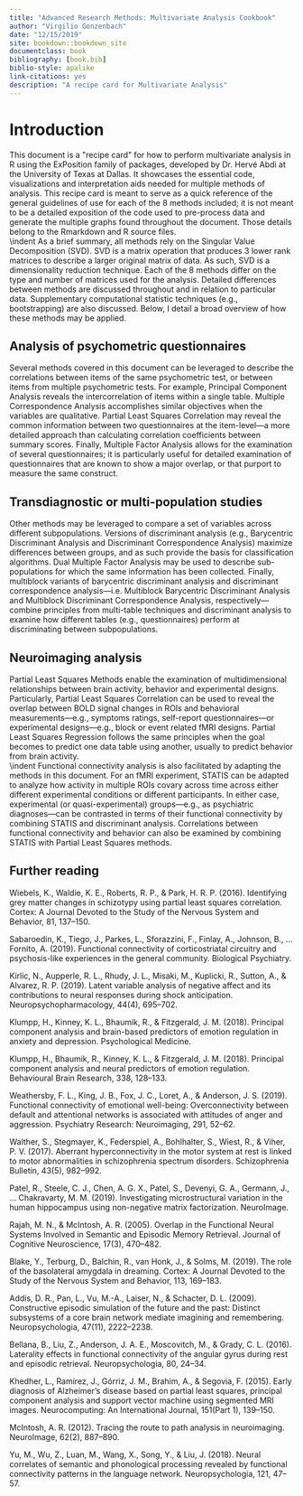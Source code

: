 ```yaml
--- 
title: "Advanced Research Methods: Multivariate Analysis Cookbook"
author: "Virgilio Gonzenbach"
date: "12/15/2019"
site: bookdown::bookdown_site
documentclass: book
bibliography: [book.bib]
biblio-style: apalike
link-citations: yes
description: "A recipe card for Multivariate Analysis"
---
```




# Introduction

This document is a "recipe card" for how to perform multivariate analysis in R using the ExPosition family of packages, developed by Dr. Hervé Abdi at the University of Texas at Dallas. It showcases the essential code, visualizations and interpretation aids needed for multiple methods of analysis. This recipe card is meant to serve as a quick reference of the general guidelines of use for each of the 8 methods included; it is not meant to be a detailed exposition of the code used to pre-process data and generate the multiple graphs found throughout the document. Those details belong to the Rmarkdown and R source files.  
\indent As a brief summary, all methods rely on the Singular Value Decomposition (SVD). SVD is a matrix operation that produces 3 lower rank matrices to describe a larger original matrix of data. As such, SVD is a dimensionality reduction technique. Each of the 8 methods differ on the type and number of matrices used for the analysis. Detailed differences between methods are discussed throughout and in relation to particular data. Supplementary computational statistic techniques (e.g., bootstrapping) are also discussed. 
 Below, I detail a broad overview of how these methods may be applied. 
  
## Analysis of psychometric questionnaires
Several methods covered in this document can be leveraged to describe the correlations between items of the same psychometric test, or between items from multiple psychometric tests. For example, Principal Component Analysis reveals the intercorrelation of items within a single table. Multiple Correspondence Analysis accomplishes similar objectives when the variables are qualitative. Partial Least Squares Correlation may reveal the common information between two questionnaires at the item-level—a more detailed approach than calculating correlation coefficients between summary scores. Finally, Multiple Factor Analysis allows for the examination of several questionnaires; it is particularly useful for detailed examination of questionnaires that are known to show a major overlap, or that purport to measure the same construct. 

## Transdiagnostic or multi-population studies
Other methods may be leveraged to compare a set of variables across different subpopulations. Versions of discriminant analysis (e.g., Barycentric Discriminant Analysis and Discriminant Correspondence Analysis) maximize differences between groups, and as such provide the basis for classification algorithms. Dual Multiple Factor Analysis may be used to describe sub-populations for which the same information has been collected. Finally, multiblock variants of barycentric discriminant analysis and discriminant correspondence analysis—i.e. Multiblock Barycentric Discriminant Analysis and Multiblock Discriminant Correspondence Analysis, respectively—combine principles from multi-table techniques and discriminant analysis to examine how different tables (e.g., questionnaires) perform at discriminating between subpopulations.

## Neuroimaging analysis
Partial Least Squares Methods enable the examination of multidimensional relationships between brain activity, behavior and experimental designs. Particularly, Partial Least Squares Correlation can be used to reveal the overlap between BOLD signal changes in ROIs and behavioral measurements—e.g., symptoms ratings, self-report questionnaires—or experimental designs—e.g., block or event related fMRI designs. Partial Least Squares Regression follows the same principles when the goal becomes to predict one data table using another, usually to predict behavior from brain activity.  
\indent Functional connectivity analysis is also facilitated by adapting the methods in this document. For an fMRI experiment, STATIS can be adapted to analyze how activity in multiple ROIs covary across time across either different experimental conditions or different participants. In either case, experimental (or quasi-experimental) groups—e.g., as psychiatric diagnoses—can be contrasted in terms of their functional connectivity by combining STATIS and discriminant analysis. Correlations between functional connectivity and behavior can also be examined by combining STATIS with Partial Least Squares methods.

## Further reading
Wiebels, K., Waldie, K. E., Roberts, R. P., & Park, H. R. P. (2016). Identifying grey matter changes in schizotypy using partial least squares correlation. Cortex: A Journal Devoted to the Study of the Nervous System and Behavior, 81, 137–150.

Sabaroedin, K., Tiego, J., Parkes, L., Sforazzini, F., Finlay, A., Johnson, B., … Fornito, A. (2019). Functional connectivity of corticostriatal circuitry and psychosis-like experiences in the general community. Biological Psychiatry.

Kirlic, N., Aupperle, R. L., Rhudy, J. L., Misaki, M., Kuplicki, R., Sutton, A., & Alvarez, R. P. (2019). Latent variable analysis of negative affect and its contributions to neural responses during shock anticipation. Neuropsychopharmacology, 44(4), 695–702.

Klumpp, H., Kinney, K. L., Bhaumik, R., & Fitzgerald, J. M. (2018). Principal component analysis and brain-based predictors of emotion regulation in anxiety and depression. Psychological Medicine.

Klumpp, H., Bhaumik, R., Kinney, K. L., & Fitzgerald, J. M. (2018). Principal component analysis and neural predictors of emotion regulation. Behavioural Brain Research, 338, 128–133.

Weathersby, F. L., King, J. B., Fox, J. C., Loret, A., & Anderson, J. S. (2019). Functional connectivity of emotional well-being: Overconnectivity between default and attentional networks is associated with attitudes of anger and aggression. Psychiatry Research: Neuroimaging, 291, 52–62.

Walther, S., Stegmayer, K., Federspiel, A., Bohlhalter, S., Wiest, R., & Viher, P. V. (2017). Aberrant hyperconnectivity in the motor system at rest is linked to motor abnormalities in schizophrenia spectrum disorders. Schizophrenia Bulletin, 43(5), 982–992.

Patel, R., Steele, C. J., Chen, A. G. X., Patel, S., Devenyi, G. A., Germann, J., … Chakravarty, M. M. (2019). Investigating microstructural variation in the human hippocampus using non-negative matrix factorization. NeuroImage.

Rajah, M. N., & McIntosh, A. R. (2005). Overlap in the Functional Neural Systems Involved in Semantic and Episodic Memory Retrieval. Journal of Cognitive Neuroscience, 17(3), 470–482.

Blake, Y., Terburg, D., Balchin, R., van Honk, J., & Solms, M. (2019). The role of the basolateral amygdala in dreaming. Cortex: A Journal Devoted to the Study of the Nervous System and Behavior, 113, 169–183.

Addis, D. R., Pan, L., Vu, M.-A., Laiser, N., & Schacter, D. L. (2009). Constructive episodic simulation of the future and the past: Distinct subsystems of a core brain network mediate imagining and remembering. Neuropsychologia, 47(11), 2222–2238.

Bellana, B., Liu, Z., Anderson, J. A. E., Moscovitch, M., & Grady, C. L. (2016). Laterality effects in functional connectivity of the angular gyrus during rest and episodic retrieval. Neuropsychologia, 80, 24–34.

Khedher, L., Ramírez, J., Górriz, J. M., Brahim, A., & Segovia, F. (2015). Early diagnosis of Alzheimer’s disease based on partial least squares, principal component analysis and support vector machine using segmented MRI images. Neurocomputing: An International Journal, 151(Part 1), 139–150.

McIntosh, A. R. (2012). Tracing the route to path analysis in neuroimaging. NeuroImage, 62(2), 887–890.

Yu, M., Wu, Z., Luan, M., Wang, X., Song, Y., & Liu, J. (2018). Neural correlates of semantic and phonological processing revealed by functional connectivity patterns in the language network. Neuropsychologia, 121, 47–57.
